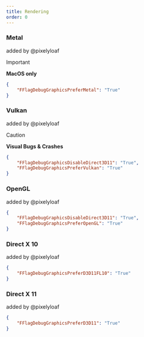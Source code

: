 ```yaml
---
title: Rendering
order: 0
---
```


### Metal
added by @pixelyloaf
> [!IMPORTANT]
> **MacOS only**
```json
{
    "FFlagDebugGraphicsPreferMetal": "True"
}
```
### Vulkan
added by @pixelyloaf
> [!CAUTION]
> **Visual Bugs & Crashes**
```json
{
    "FFlagDebugGraphicsDisableDirect3D11": "True",
    "FFlagDebugGraphicsPreferVulkan": "True"
}
```
### OpenGL
added by @pixelyloaf
```json
{
    "FFlagDebugGraphicsDisableDirect3D11": "True",
    "FFlagDebugGraphicsPreferOpenGL": "True"
}
```
### Direct X 10
added by @pixelyloaf
```json
{
    "FFlagDebugGraphicsPreferD3D11FL10": "True"
}
```
### Direct X 11
added by @pixelyloaf
```json
{
    "FFlagDebugGraphicsPreferD3D11": "True"
}
```